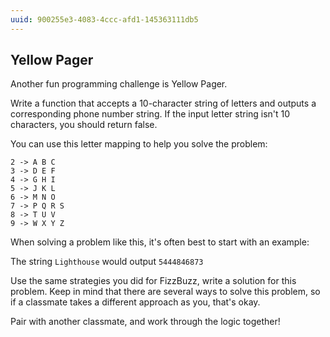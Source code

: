 ```yaml
---
uuid: 900255e3-4083-4ccc-afd1-145363111db5
---
```


## Yellow Pager

Another fun programming challenge is Yellow Pager.

Write a function that accepts a 10-character string of letters and outputs a corresponding phone number string.
If the input letter string isn't 10 characters, you should return false.

You can use this letter mapping to help you solve the problem:

```
2 -> A B C
3 -> D E F
4 -> G H I
5 -> J K L
6 -> M N O
7 -> P Q R S
8 -> T U V
9 -> W X Y Z
```

When solving a problem like this, it's often best to start with an example:

The string `Lighthouse` would output `5444846873`

Use the same strategies you did for FizzBuzz, write a solution for this problem. Keep
in mind that there are several ways to solve this problem, so if a classmate takes a different
approach as you, that's okay.

Pair with another classmate, and work through the logic together!
